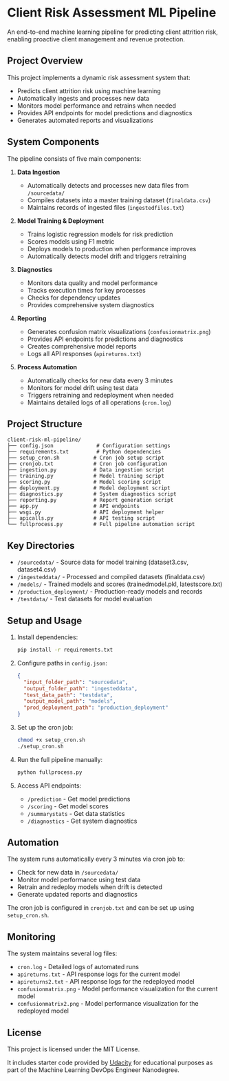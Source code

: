 # Client Risk Assessment ML Pipeline

An end-to-end machine learning pipeline for predicting client attrition risk, enabling proactive client management and revenue protection.

## Project Overview

This project implements a dynamic risk assessment system that:
- Predicts client attrition risk using machine learning
- Automatically ingests and processes new data
- Monitors model performance and retrains when needed
- Provides API endpoints for model predictions and diagnostics
- Generates automated reports and visualizations

## System Components

The pipeline consists of five main components:

1. **Data Ingestion**
   - Automatically detects and processes new data files from `/sourcedata/`
   - Compiles datasets into a master training dataset (`finaldata.csv`)
   - Maintains records of ingested files (`ingestedfiles.txt`)

2. **Model Training & Deployment**
   - Trains logistic regression models for risk prediction
   - Scores models using F1 metric
   - Deploys models to production when performance improves
   - Automatically detects model drift and triggers retraining

3. **Diagnostics**
   - Monitors data quality and model performance
   - Tracks execution times for key processes
   - Checks for dependency updates
   - Provides comprehensive system diagnostics

4. **Reporting**
   - Generates confusion matrix visualizations (`confusionmatrix.png`)
   - Provides API endpoints for predictions and diagnostics
   - Creates comprehensive model reports
   - Logs all API responses (`apireturns.txt`)

5. **Process Automation**
   - Automatically checks for new data every 3 minutes
   - Monitors for model drift using test data
   - Triggers retraining and redeployment when needed
   - Maintains detailed logs of all operations (`cron.log`)

## Project Structure

```
client-risk-ml-pipeline/
├── config.json              # Configuration settings
├── requirements.txt         # Python dependencies
├── setup_cron.sh           # Cron job setup script
├── cronjob.txt             # Cron job configuration
├── ingestion.py            # Data ingestion script
├── training.py             # Model training script
├── scoring.py              # Model scoring script
├── deployment.py           # Model deployment script
├── diagnostics.py          # System diagnostics script
├── reporting.py            # Report generation script
├── app.py                  # API endpoints
├── wsgi.py                 # API deployment helper
├── apicalls.py             # API testing script
└── fullprocess.py          # Full pipeline automation script
```

## Key Directories

- `/sourcedata/` - Source data for model training (dataset3.csv, dataset4.csv)
- `/ingesteddata/` - Processed and compiled datasets (finaldata.csv)
- `/models/` - Trained models and scores (trainedmodel.pkl, latestscore.txt)
- `/production_deployment/` - Production-ready models and records
- `/testdata/` - Test datasets for model evaluation

## Setup and Usage

1. Install dependencies:
   ```bash
   pip install -r requirements.txt
   ```

2. Configure paths in `config.json`:
   ```json
   {
     "input_folder_path": "sourcedata",
     "output_folder_path": "ingesteddata",
     "test_data_path": "testdata",
     "output_model_path": "models",
     "prod_deployment_path": "production_deployment"
   }
   ```

3. Set up the cron job:
   ```bash
   chmod +x setup_cron.sh
   ./setup_cron.sh
   ```

4. Run the full pipeline manually:
   ```bash
   python fullprocess.py
   ```

5. Access API endpoints:
   - `/prediction` - Get model predictions
   - `/scoring` - Get model scores
   - `/summarystats` - Get data statistics
   - `/diagnostics` - Get system diagnostics

## Automation

The system runs automatically every 3 minutes via cron job to:
- Check for new data in `/sourcedata/`
- Monitor model performance using test data
- Retrain and redeploy models when drift is detected
- Generate updated reports and diagnostics

The cron job is configured in `cronjob.txt` and can be set up using `setup_cron.sh`.

## Monitoring

The system maintains several log files:
- `cron.log` - Detailed logs of automated runs
- `apireturns.txt` - API response logs for the current model
- `apireturns2.txt` - API response logs for the redeployed model
- `confusionmatrix.png` - Model performance visualization for the current model
- `confusionmatrix2.png` - Model performance visualization for the redeployed model

## License

This project is licensed under the MIT License.

It includes starter code provided by [Udacity](https://www.udacity.com/) for educational purposes as part of the Machine Learning DevOps Engineer Nanodegree.
